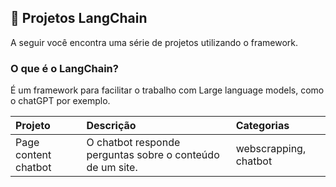 ## 👻 Projetos LangChain
A seguir você encontra uma série de projetos utilizando o framework.

### O que é o LangChain?
É um framework para facilitar o trabalho com Large language models, como o chatGPT por exemplo.

| Projeto              | Descrição                | Categorias                 |
| :-------------------- | :--------------------- |:--------------------------- |
|     Page content chatbot       |     O chatbot responde perguntas sobre o conteúdo de um site.      |      webscrapping, chatbot           |
